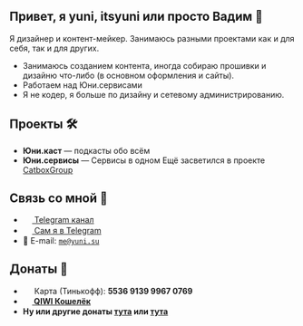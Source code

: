 ## Привет, я yuni, itsyuni или просто Вадим 👋
Я дизайнер и контент-мейкер.
Занимаюсь разными проектами как и для себя, так и для других.
- Занимаюсь созданием контента, иногда собираю прошивки и дизайню что-либо (в основном оформления и сайты).
- Работаем над Юни.сервисами
- Я не кодер, я больше по дизайну и сетевому администрированию.

## Проекты 🛠
- <b>Юни.каст</b> — подкасты обо всём
- <b>Юни.сервисы</b> — Сервисы в одном
Ещё засветился в проекте <a href="https://github.com/Catbox-Group">CatboxGroup</a>

## Связь со мной 💭
- <a href="https://t.me/itsyuni"><img src="https://upload.wikimedia.org/wikipedia/commons/thumb/8/82/Telegram_logo.svg/768px-Telegram_logo.svg.png" width=16 height=16 align="center" /> Telegram канал</a>
- <a href="https://t.me/etoyuni"><img src="https://upload.wikimedia.org/wikipedia/commons/thumb/8/82/Telegram_logo.svg/768px-Telegram_logo.svg.png" width=16 height=16 align="center" /> Сам я в Telegram</a>
- 📩 E-mail: <a href="mailto:me@yuni.su">`me@yuni.su`</a>

## Донаты 💸
- <img src="https://upload.wikimedia.org/wikipedia/commons/c/cf/RuPay_Debit_card.png" width=16 height=16 align="center" /> Карта (Тинькофф): <b>5536 9139 9967 0769<b>
- <a href="https://qiwi.com/n/ITSYUNI"><img src="https://static.qiwi.com/img/providers/300x300/qiwi.png" width=16 height=16 align="center" /> QIWI Кошелёк</a>
- Ну или другие донаты <a href="https://yuni.su/donate">тута</a> или <a href="https://t.me/yunidonate">тута</a>
